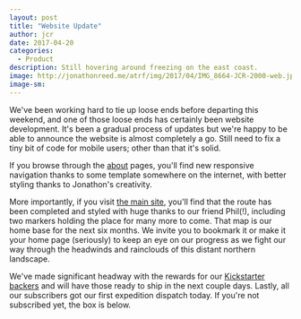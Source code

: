 ```yaml
---
layout: post
title: "Website Update"
author: jcr
date: 2017-04-20
categories:
  - Product
description: Still hovering around freezing on the east coast.
image: http://jonathonreed.me/atrf/img/2017/04/IMG_8664-JCR-2000-web.jpg
image-sm:
---
```


We've been working hard to tie up loose ends before departing this weekend, and one of those loose ends has certainly been website development. It's been a gradual process of updates but we're happy to be able to announce the website is almost completely a go. Still need to fix a tiny bit of code for mobile users; other than that it's solid.

If you browse through the <a href="http://jonathonreed.me/adventure/atrf/about/">about</a> pages, you'll find new responsive navigation thanks to some template somewhere on the internet, with better styling thanks to Jonathon's creativity.

More importantly, if you visit <a href="http://jonathonreed.me/adventure/atrf">the main site</a>, you'll find that the route has been completed and styled with huge thanks to our friend Phil(!), including two markers holding the place for many more to come. That map is our home base for the next six months. We invite you to bookmark it or make it your home page (seriously) to keep an eye on our progress as we fight our way through the headwinds and rainclouds of this distant northern landscape.

We've made significant headway with the rewards for our <a href="https://www.kickstarter.com/projects/asadch/as-the-raven-flies-cross-canada-cycle-tour/" target="blank">Kickstarter backers</a> and will have those ready to ship in the next couple days. Lastly, all our subscribers got our first expedition dispatch today. If you're not subscribed yet, the box is below.